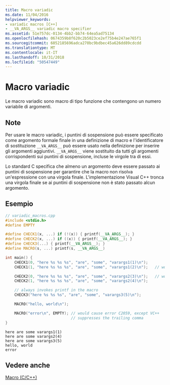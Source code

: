 ```yaml
---
title: Macro variadic
ms.date: 11/04/2016
helpviewer_keywords:
- variadic macros [C++]
- __VA_ARGS__ variadic macro specifier
ms.assetid: 51e757dc-0134-4bb2-bb74-64ea5ad75134
ms.openlocfilehash: 0674359b8f620c2b5023ce2ef75b4e247ae765f1
ms.sourcegitcommit: 6052185696adca270bc9bdbec45a626dd89cdcdd
ms.translationtype: MT
ms.contentlocale: it-IT
ms.lasthandoff: 10/31/2018
ms.locfileid: "50547449"
---
```

# <a name="variadic-macros"></a>Macro variadic

Le macro variadic sono macro di tipo funzione che contengono un numero variabile di argomenti.

## <a name="remarks"></a>Note

Per usare le macro variadic, i puntini di sospensione può essere specificato come argomento formale finale in una definizione di macro e l'identificatore di sostituzione `__VA_ARGS__` può essere usato nella definizione per inserire gli argomenti aggiuntivi.  `__VA_ARGS__` viene sostituito da tutti gli argomenti corrispondenti sui puntini di sospensione, incluse le virgole tra di essi.

Lo standard C specifica che almeno un argomento deve essere passato ai puntini di sospensione per garantire che la macro non risolva un'espressione con una virgola finale.  L'implementazione Visual C++ tronca una virgola finale se ai puntini di sospensione non è stato passato alcun argomento.

## <a name="example"></a>Esempio

```cpp
// variadic_macros.cpp
#include <stdio.h>
#define EMPTY

#define CHECK1(x, ...) if (!(x)) { printf(__VA_ARGS__); }
#define CHECK2(x, ...) if ((x)) { printf(__VA_ARGS__); }
#define CHECK3(...) { printf(__VA_ARGS__); }
#define MACRO(s, ...) printf(s, __VA_ARGS__)

int main() {
    CHECK1(0, "here %s %s %s", "are", "some", "varargs1(1)\n");
    CHECK1(1, "here %s %s %s", "are", "some", "varargs1(2)\n");   // won't print

    CHECK2(0, "here %s %s %s", "are", "some", "varargs2(3)\n");   // won't print
    CHECK2(1, "here %s %s %s", "are", "some", "varargs2(4)\n");

    // always invokes printf in the macro
    CHECK3("here %s %s %s", "are", "some", "varargs3(5)\n");

    MACRO("hello, world\n");

    MACRO("error\n", EMPTY); // would cause error C2059, except VC++
                             // suppresses the trailing comma
}
```

```Output
here are some varargs1(1)
here are some varargs2(4)
here are some varargs3(5)
hello, world
error
```

## <a name="see-also"></a>Vedere anche

[Macro (C/C++)](../preprocessor/macros-c-cpp.md)
